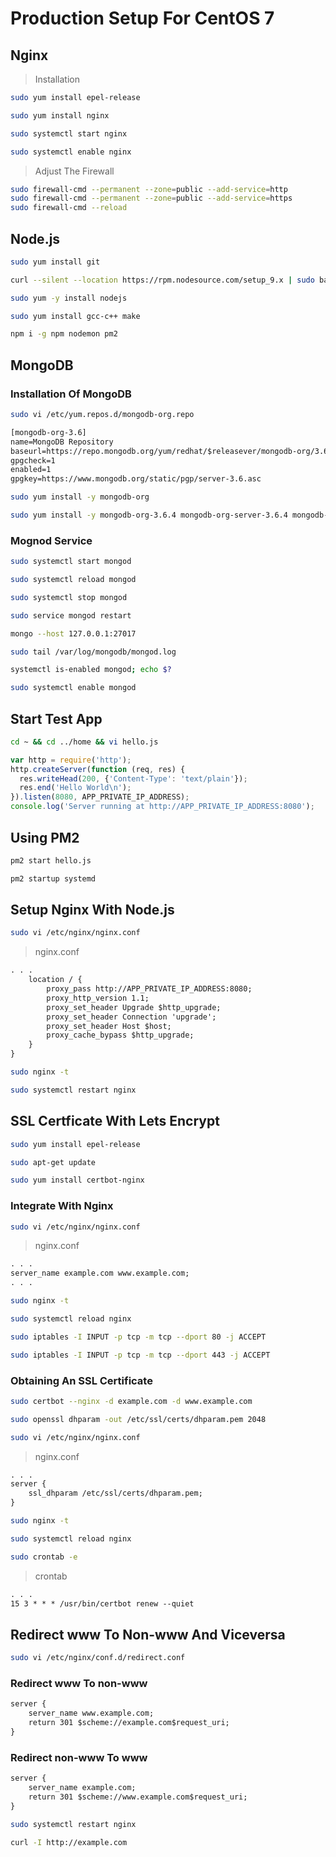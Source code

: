 # Production Setup For CentOS 7

## Nginx

> Installation

``` sh
sudo yum install epel-release

sudo yum install nginx

sudo systemctl start nginx

sudo systemctl enable nginx
```

> Adjust The Firewall

``` sh
sudo firewall-cmd --permanent --zone=public --add-service=http 
sudo firewall-cmd --permanent --zone=public --add-service=https
sudo firewall-cmd --reload
```

## Node.js

``` sh
sudo yum install git

curl --silent --location https://rpm.nodesource.com/setup_9.x | sudo bash -

sudo yum -y install nodejs

sudo yum install gcc-c++ make

npm i -g npm nodemon pm2
```

## MongoDB

### Installation Of MongoDB

``` sh
sudo vi /etc/yum.repos.d/mongodb-org.repo
```

``` txt
[mongodb-org-3.6]
name=MongoDB Repository
baseurl=https://repo.mongodb.org/yum/redhat/$releasever/mongodb-org/3.6/x86_64/
gpgcheck=1
enabled=1
gpgkey=https://www.mongodb.org/static/pgp/server-3.6.asc
```

``` sh
sudo yum install -y mongodb-org

sudo yum install -y mongodb-org-3.6.4 mongodb-org-server-3.6.4 mongodb-org-shell-3.6.4 mongodb-org-mongos-3.6.4 mongodb-org-tools-3.6.4
```

### Mognod Service

``` sh
sudo systemctl start mongod

sudo systemctl reload mongod

sudo systemctl stop mongod

sudo service mongod restart

mongo --host 127.0.0.1:27017

sudo tail /var/log/mongodb/mongod.log

systemctl is-enabled mongod; echo $?

sudo systemctl enable mongod
```

## Start Test App

``` sh
cd ~ && cd ../home && vi hello.js
```

``` js
var http = require('http');
http.createServer(function (req, res) {
  res.writeHead(200, {'Content-Type': 'text/plain'});
  res.end('Hello World\n');
}).listen(8080, APP_PRIVATE_IP_ADDRESS);
console.log('Server running at http://APP_PRIVATE_IP_ADDRESS:8080');
```

## Using PM2

``` sh
pm2 start hello.js

pm2 startup systemd
```

## Setup Nginx With Node.js

``` sh
sudo vi /etc/nginx/nginx.conf
```

> nginx.conf

``` txt
. . .
    location / {
        proxy_pass http://APP_PRIVATE_IP_ADDRESS:8080;
        proxy_http_version 1.1;
        proxy_set_header Upgrade $http_upgrade;
        proxy_set_header Connection 'upgrade';
        proxy_set_header Host $host;
        proxy_cache_bypass $http_upgrade;
    }
}
```

``` sh
sudo nginx -t

sudo systemctl restart nginx
```

## SSL Certficate With Lets Encrypt

``` sh
sudo yum install epel-release

sudo apt-get update

sudo yum install certbot-nginx
```

### Integrate With Nginx

``` sh
sudo vi /etc/nginx/nginx.conf
```

> nginx.conf

``` txt
. . .
server_name example.com www.example.com;
. . .
```

``` sh
sudo nginx -t

sudo systemctl reload nginx
```

``` sh
sudo iptables -I INPUT -p tcp -m tcp --dport 80 -j ACCEPT

sudo iptables -I INPUT -p tcp -m tcp --dport 443 -j ACCEPT
```

### Obtaining An SSL Certificate

``` sh
sudo certbot --nginx -d example.com -d www.example.com

sudo openssl dhparam -out /etc/ssl/certs/dhparam.pem 2048
```

``` sh
sudo vi /etc/nginx/nginx.conf
```

> nginx.conf

``` txt
. . .
server {
    ssl_dhparam /etc/ssl/certs/dhparam.pem;
}
```

``` sh
sudo nginx -t

sudo systemctl reload nginx

sudo crontab -e
```

> crontab

``` txt
. . .
15 3 * * * /usr/bin/certbot renew --quiet
```

## Redirect www To Non-www And Viceversa

``` sh
sudo vi /etc/nginx/conf.d/redirect.conf
```

### Redirect www To non-www

``` txt
server {
    server_name www.example.com;
    return 301 $scheme://example.com$request_uri;
}
```

### Redirect non-www To www

``` txt
server {
    server_name example.com;
    return 301 $scheme://www.example.com$request_uri;
}
```

``` sh
sudo systemctl restart nginx

curl -I http://example.com
```
